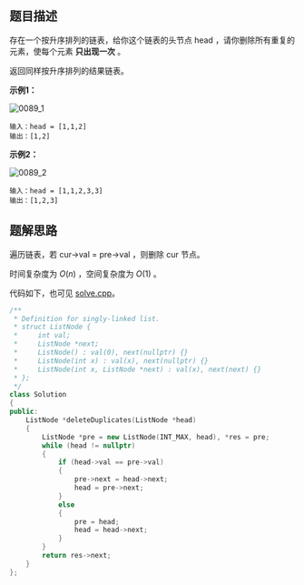 ## 题目描述

存在一个按升序排列的链表，给你这个链表的头节点 head ，请你删除所有重复的元素，使每个元素 **只出现一次** 。

返回同样按升序排列的结果链表。

**示例1：**

![0089_1](https://assets.leetcode.com/uploads/2021/01/04/list1.jpg)

```
输入：head = [1,1,2]
输出：[1,2]
```

**示例2：**

![0089_2](https://assets.leetcode.com/uploads/2021/01/04/list2.jpg)

```
输入：head = [1,1,2,3,3]
输出：[1,2,3]
```

## 题解思路

遍历链表，若 cur->val = pre->val ，则删除 cur 节点。

时间复杂度为 $O(n)$ ，空间复杂度为 $O(1)$ 。

代码如下，也可见 [solve.cpp](./solve.cpp)。

```c++
/**
 * Definition for singly-linked list.
 * struct ListNode {
 *     int val;
 *     ListNode *next;
 *     ListNode() : val(0), next(nullptr) {}
 *     ListNode(int x) : val(x), next(nullptr) {}
 *     ListNode(int x, ListNode *next) : val(x), next(next) {}
 * };
 */
class Solution
{
public:
    ListNode *deleteDuplicates(ListNode *head)
    {
        ListNode *pre = new ListNode(INT_MAX, head), *res = pre;
        while (head != nullptr)
        {
            if (head->val == pre->val)
            {
                pre->next = head->next;
                head = pre->next;
            }
            else
            {
                pre = head;
                head = head->next;
            }
        }
        return res->next;
    }
};

```
